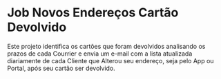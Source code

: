 # Job Novos Endereços Cartão Devolvido

Este projeto identifica os cartões que foram devolvidos analisando os prazos de cada Courrier e envia um e-mail com a lista atualizada diariamente de cada Cliente que Alterou seu endereço, seja pelo App ou Portal, após seu cartão ser devolvido.